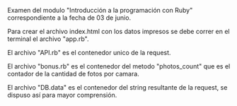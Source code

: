 Examen del modulo "Introducción a la programación con Ruby" correspondiente a la fecha de 03 de junio.

Para crear el archivo index.html con los datos impresos se debe correr en el terminal el archivo "app.rb".

El archivo "API.rb" es el contenedor unico de la request.

El archivo "bonus.rb" es el contenedor del metodo "photos_count" que es el contador de la cantidad de fotos por camara.

El archivo "DB.data" es el contenedor del string resultante de la request, se dispuso así para mayor comprensión.